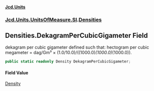 #### [Jcd.Units](index 'index')
### [Jcd.Units.UnitsOfMeasure.SI](Jcd.Units.UnitsOfMeasure.SI 'Jcd.Units.UnitsOfMeasure.SI').[Densities](Densities 'Jcd.Units.UnitsOfMeasure.SI.Densities')

## Densities.DekagramPerCubicGigameter Field

dekagram per cubic gigameter defined such that: hectogram per cubic megameter = dag/Gm³ ×
(1.0/10.0)/((1000.0)*(1000.0)*(1000.0)).

```csharp
public static readonly Density DekagramPerCubicGigameter;
```

#### Field Value
[Density](Density 'Jcd.Units.UnitTypes.Density')